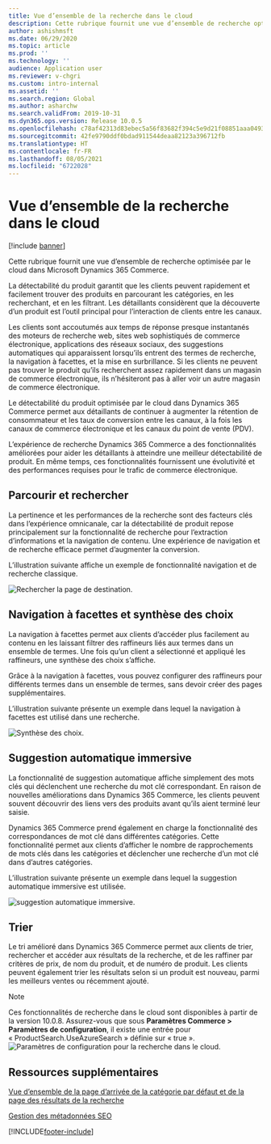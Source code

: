 ```yaml
---
title: Vue d’ensemble de la recherche dans le cloud
description: Cette rubrique fournit une vue d’ensemble de recherche optimisée par le cloud dans Microsoft Dynamics 365 Commerce.
author: ashishmsft
ms.date: 06/29/2020
ms.topic: article
ms.prod: ''
ms.technology: ''
audience: Application user
ms.reviewer: v-chgri
ms.custom: intro-internal
ms.assetid: ''
ms.search.region: Global
ms.author: asharchw
ms.search.validFrom: 2019-10-31
ms.dyn365.ops.version: Release 10.0.5
ms.openlocfilehash: c78af42313d83ebec5a56f83682f394c5e9d21f08851aaa0493563163d76046b
ms.sourcegitcommit: 42fe9790ddf0bdad911544deaa82123a396712fb
ms.translationtype: HT
ms.contentlocale: fr-FR
ms.lasthandoff: 08/05/2021
ms.locfileid: "6722028"
---
```

# <a name="cloud-powered-search-overview"></a>Vue d’ensemble de la recherche dans le cloud

[!include [banner](includes/banner.md)]

Cette rubrique fournit une vue d’ensemble de recherche optimisée par le cloud dans Microsoft Dynamics 365 Commerce.

La détectabilité du produit garantit que les clients peuvent rapidement et facilement trouver des produits en parcourant les catégories, en les recherchant, et en les filtrant. Les détaillants considèrent que la découverte d’un produit est l’outil principal pour l’interaction de clients entre les canaux.

Les clients sont accoutumés aux temps de réponse presque instantanés des moteurs de recherche web, sites web sophistiqués de commerce électronique, applications des réseaux sociaux, des suggestions automatiques qui apparaissent lorsqu’ils entrent des termes de recherche, la navigation à facettes, et la mise en surbrillance. Si les clients ne peuvent pas trouver le produit qu’ils recherchent assez rapidement dans un magasin de commerce électronique, ils n’hésiteront pas à aller voir un autre magasin de commerce électronique.

Le détectabilité du produit optimisée par le cloud dans Dynamics 365 Commerce permet aux détaillants de continuer à augmenter la rétention de consommateur et les taux de conversion entre les canaux, à la fois les canaux de commerce électronique et les canaux du point de vente (PDV).

L’expérience de recherche Dynamics 365 Commerce a des fonctionnalités améliorées pour aider les détaillants à atteindre une meilleur détectabilité de produit. En même temps, ces fonctionnalités fournissent une évolutivité et des performances requises pour le trafic de commerce électronique.

## <a name="browse-and-search"></a>Parcourir et rechercher

La pertinence et les performances de la recherche sont des facteurs clés dans l’expérience omnicanale, car la détectabilité de produit repose principalement sur la fonctionnalité de recherche pour l’extraction d’informations et la navigation de contenu. Une expérience de navigation et de recherche efficace permet d’augmenter la conversion.

L’illustration suivante affiche un exemple de fonctionnalité navigation et de recherche classique.

![Rechercher la page de destination.](./media/SearchLanding.png)

## <a name="faceted-navigation-and-choice-summary"></a>Navigation à facettes et synthèse des choix 

La navigation à facettes permet aux clients d’accéder plus facilement au contenu en les laissant filtrer des raffineurs liés aux termes dans un ensemble de termes. Une fois qu’un client a sélectionné et appliqué les raffineurs, une synthèse des choix s’affiche. 

Grâce à la navigation à facettes, vous pouvez configurer des raffineurs pour différents termes dans un ensemble de termes, sans devoir créer des pages supplémentaires. 

L’illustration suivante présente un exemple dans lequel la navigation à facettes est utilisé dans une recherche.

![Synthèse des choix.](./media/ChoiceSummary.png)

## <a name="immersive-autosuggest"></a>Suggestion automatique immersive

La fonctionnalité de suggestion automatique affiche simplement des mots clés qui déclenchent une recherche du mot clé correspondant. En raison de nouvelles améliorations dans Dynamics 365 Commerce, les clients peuvent souvent découvrir des liens vers des produits avant qu’ils aient terminé leur saisie.

Dynamics 365 Commerce prend également en charge la fonctionnalité des correspondances de mot clé dans différentes catégories. Cette fonctionnalité permet aux clients d’afficher le nombre de rapprochements de mots clés dans les catégories et déclencher une recherche d’un mot clé dans d’autres catégories.

L’illustration suivante présente un exemple dans lequel la suggestion automatique immersive est utilisée.

![suggestion automatique immersive.](./media/ImmersiveAutoSuggestUX.png)

## <a name="sort"></a>Trier

Le tri amélioré dans Dynamics 365 Commerce permet aux clients de trier, rechercher et accéder aux résultats de la recherche, et de les raffiner par critères de prix, de nom du produit, et de numéro de produit. Les clients peuvent également trier les résultats selon si un produit est nouveau, parmi les meilleurs ventes ou récemment ajouté.

>[!NOTE]
>Ces fonctionnalités de recherche dans le cloud sont disponibles à partir de la version 10.0.8. Assurez-vous que sous **Paramètres Commerce > Paramètres de configuration**, il existe une entrée pour « ProductSearch.UseAzureSearch » définie sur « true ». 
![Paramètres de configuration pour la recherche dans le cloud.](./media/CloudPoweredSearchConfigurationParameters.png)

## <a name="additional-resources"></a>Ressources supplémentaires

[Vue d’ensemble de la page d’arrivée de la catégorie par défaut et de la page des résultats de la recherche](category-search-page-overview.md)

[Gestion des métadonnées SEO](manage-seo-metadata.md)


[!INCLUDE[footer-include](../includes/footer-banner.md)]
